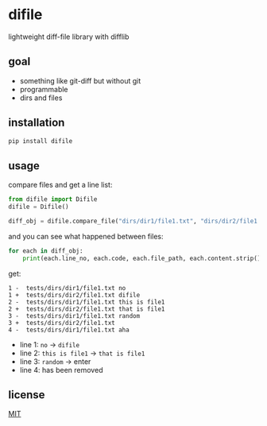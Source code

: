 # difile

lightweight diff-file library with difflib

## goal

- something like git-diff but without git
- programmable
- dirs and files

## installation

```bash
pip install difile
```

## usage

compare files and get a line list:

```python
from difile import Difile
difile = Difile()

diff_obj = difile.compare_file("dirs/dir1/file1.txt", "dirs/dir2/file1.txt")
```

and you can see what happened between files:

```python
for each in diff_obj:
    print(each.line_no, each.code, each.file_path, each.content.strip())
```

get:

```text
1 -  tests/dirs/dir1/file1.txt no
1 +  tests/dirs/dir2/file1.txt difile
2 -  tests/dirs/dir1/file1.txt this is file1
2 +  tests/dirs/dir2/file1.txt that is file1
3 -  tests/dirs/dir1/file1.txt random
3 +  tests/dirs/dir2/file1.txt
4 -  tests/dirs/dir1/file1.txt aha
```

- line 1: `no` -> `difile`
- line 2: `this is file1` -> `that is file1`
- line 3: `random` -> enter
- line 4: has been removed

## license

[MIT](LICENSE)

